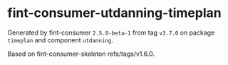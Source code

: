 # fint-consumer-utdanning-timeplan

Generated by fint-consumer `2.5.0-beta-1` from tag `v3.7.0` on package `timeplan` and component `utdanning`.

Based on fint-consumer-skeleton refs/tags/v1.6.0.
